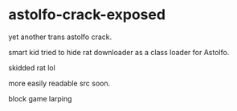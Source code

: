 # astolfo-crack-exposed

yet another trans astolfo crack.

smart kid tried to hide rat downloader as a class loader for Astolfo.

skidded rat lol

more easily readable src soon.

block game larping 
